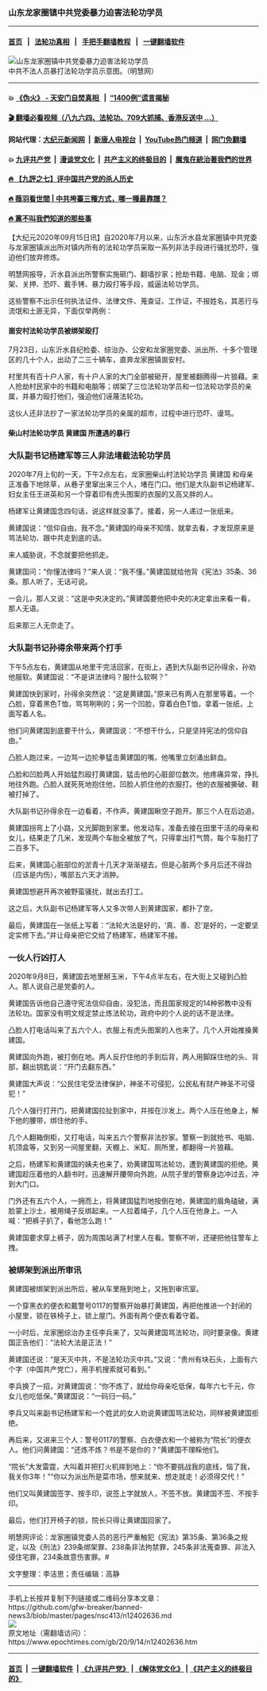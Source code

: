 ### 山东龙家圈镇中共党委暴力迫害法轮功学员
------------------------

#### [首页](https://github.com/gfw-breaker/banned-news3/blob/master/README.md) &nbsp;&nbsp;|&nbsp;&nbsp; [法轮功真相](https://github.com/begood0513/basic/blob/master/README.md)  &nbsp;&nbsp;|&nbsp;&nbsp; [手把手翻墙教程](https://github.com/gfw-breaker/guides/wiki)  &nbsp;&nbsp;|&nbsp;&nbsp; [一键翻墙软件](https://github.com/gfw-breaker/nogfw/blob/master/README.md)  



<div><img alt="山东龙家圈镇中共党委暴力迫害法轮功学员" class="attachment-djy_600_400 size-djy_600_400 wp-post-image" src="https://i.epochtimes.com/assets/uploads/2020/09/2010-9-26-featurephotos-64_fLC3ND3-600x400.jpg"/>
<div class="caption">
 中共不法人员暴打法轮功学员示意图。（明慧网）
</div></div><hr/>

#### 💥 [《伪火》 - 天安门自焚真相 ](http://158.247.203.241:10000/videos/blog/weihuo.html)&nbsp; |&nbsp; [“1400例”谎言揭秘  ](http://158.247.203.241:10000/videos/blog/jiexi1400.html)

#### [ 🎬  翻墙必看视频（八九六四、法轮功、709大抓捕、香港反送中 ...）](https://github.com/gfw-breaker/links/blob/master/banned.md)

#### 网站代理：[大纪元新闻网](http://158.247.203.241:10080/gb/) &nbsp;|&nbsp; [新唐人电视台](http://158.247.203.241:8808/gb/)  &nbsp;|&nbsp; [YouTube热门频道](http://158.247.203.241/youtube.html) &nbsp;|&nbsp; [网门免翻墙](http://158.247.203.241:11000/show.aspx?name=ogHome)

#### 💥 [九评共产党](http://158.247.203.241:10000/videos/res/jiuping/)&nbsp; |&nbsp; [漫谈党文化](http://158.247.203.241:10000/videos/res/mtdwh/)&nbsp; |&nbsp; [共产主义的终极目的](http://158.247.203.241:10000/videos/res/zjmd/)&nbsp; |&nbsp; [魔鬼在統治著我們的世界](http://158.247.203.241:10000/videos/res/TheSpecter/)  

#### [ 🔥  【九評之七】评中国共产党的杀人历史](http://158.247.203.241:10000/videos/news/../res/jiuping/index.html)

#### [ 🔥  薇羽看世間 | 中共垮臺三種方式，哪一種最靠譜？](http://158.247.203.241:10000/videos/news/weiyu01.html)

#### [ 🔥  黨不叫我們知道的那些事](http://158.247.203.241:10000/videos/news/truth02.html)

<div><p>
 【大纪元2020年09月15日讯】自2020年7月以来，山东沂水县龙家圈镇中共党委与龙家圈镇派出所对镇内所有的法轮功学员采取一系列非法手段进行骚扰恐吓，强迫他们放弃修炼。
</p>
<p>
 明慧网报导，沂水县派出所警察实施砸门、翻墙抄家；抢劫书籍、电脑、现金；绑架、关押、恐吓、戴手铐、暴力殴打等手段，威逼法轮功学员。
</p>
<p>
 这些警察不出示任何执法证件、法律文件、蒐查证、工作证，不报姓名，其恶行与流氓和土匪无异，下面仅举两例：
</p>
<h4>
 <b>
  崮安村法轮功学员被绑架殴打
 </b>
</h4>
<p>
 7月23日，山东沂水县纪检委、综治办、公安和龙家圈党委、派出所、十多个管理区的几十个人，出动了二三十辆车，直奔龙家圈镇崮安村。
</p>
<p>
 村里共有百十户人家，有十户人家的大门全部被砸开，屋里被翻腾得一片狼藉。来人抢劫村民家中的书籍和电脑等；绑架了三位法轮功学员和一位法轮功学员的亲属，并暴力殴打他们，强迫他们诬蔑法轮功。
</p>
<p>
 这伙人还非法抄了一家法轮功学员的亲属的超市，过程中进行恐吓、谩骂。
</p>
<h4>
 <b>
  柴山村法轮功学员
  <ok href="https://www.epochtimes.com/gb/tag/%E9%BB%84%E5%BB%BA%E5%9B%BD.html">
   黄建国
  </ok>
  所遭遇的暴行
 </b>
</h4>
<h3>
 大队副书记杨建军等三人非法堵截法轮功学员
</h3>
<p>
 2020年7月上旬的一天，下午2点左右，龙家圈柴山村法轮功学员
 <ok href="https://www.epochtimes.com/gb/tag/%E9%BB%84%E5%BB%BA%E5%9B%BD.html">
  黄建国
 </ok>
 和母亲正准备下地除草，从巷子里窜出来三个人，堵在门口。他们是大队副书记杨建军、妇女主任王进英和另一个穿着印有虎头图案的衣服的又高又胖的人。
</p>
<p>
 杨建军让黄建国念四句话，说这样就没事了。接着，另一人递过一张纸来。
</p>
<p>
 黄建国说：“信仰自由，我不念。”黄建国的母亲不知情，就拿去看，才发现原来是骂法轮功、跟中共走到底的话。
</p>
<p>
 来人威胁说，不念就要把他抓走。
</p>
<p>
 黄建国问：“你懂法律吗？”来人说：“我不懂。”黄建国就给他背《宪法》35条、36条。那人听了，无话可说。
</p>
<p>
 一会儿，那人又说：“这是中央决定的。”黄建国要他把中央的决定拿出来看一看，那人无语。
</p>
<p>
 后来那三人无奈走了。
</p>
<h3>
 大队副书记孙得余带来两个打手
</h3>
<p>
 下午5点左右，黄建国从地里干完活回家，在街上，遇到大队副书记孙得余，孙劝他服软。黄建国说：“不是讲法律吗？服什么软啊？”
</p>
<p>
 黄建国快到家时，孙得余突然说：“这是黄建国。”原来已有两人在那里等着。一个凸脸，穿着黑色T恤，骂骂咧咧的；另一个凹脸，穿着白色T恤，拿着一张纸，上面写着人名。
</p>
<p>
 他们问黄建国到底要干什么，黄建国说：“不想干什么，只是坚持宪法的信仰自由。”
</p>
<p>
 凸脸人跑过来，一边骂一边抡拳猛击黄建国的嘴，他嘴里立刻涌出鲜血。
</p>
<p>
 凸脸和凹脸两人开始猛烈殴打黄建国，猛击他的心脏部位数次。他疼痛异常，挣扎地往外跑。凸脸人就死死地抱住他，凹脸人抓住他的衣服打。他的衣服被撕破、鞋被打掉了。
</p>
<p>
 大队副书记孙得余在一边看着，不作声。黄建国瞅空子跑开。那三个人在后边追。
</p>
<p>
 黄建国拐弯上了小路，又光脚跑到家里。他发动车，准备去接在田里干活的母亲和女儿，结果走了几米，发现两个车胎全被放了气，只得拿出打气筒，每个车胎打了二百多下。
</p>
<p>
 后来，黄建国心脏部位的淤青十几天才渐渐褪去，但是心脏两个多月后还不得劲（应该是内伤），嘴部五六天才消肿。
</p>
<p>
 黄建国想避开再次被野蛮骚扰，就出去打工。
</p>
<p>
 这之后，大队副书记杨建军等人又多次带人到黄建国家，都扑了空。
</p>
<p>
 最后，黄建国在一张纸上写着：“法轮大法是好的，‘真、善、忍’是好的，一定要坚定实修下去。”并让母亲把它交给了杨建军，杨建军不接。
</p>
<h3>
 一伙人行凶打人
</h3>
<p>
 2020年9月8日，黄建国去地里掰玉米，下午4点半左右，在大街上又碰到凸脸人。那人说自己是党委的人。
</p>
<p>
 黄建国告诉他自己遵守宪法信仰自由，没犯法，而且国家规定的14种邪教中没有法轮功。国家没有明文规定禁止炼法轮功，政府中的个人说的话不是法律。
</p>
<p>
 凸脸人打电话叫来了五六个人，衣服上有虎头图案的人也来了。几个人开始推搡黄建国。
</p>
<p>
 黄建国向外跑，被打倒在地。两人反拧住他的手到后背，两人用脚踩住他的头、背部，翻出钥匙说：“开门去翻东西。”
</p>
<p>
 黄建国大声说：“公民住宅受法律保护，神圣不可侵犯，公民私有财产神圣不可侵犯！”
</p>
<p>
 几个人强行打开门，把黄建国拉扯到家中，并按在沙发上。两个人压在他身上，解下他的腰带，绑住他的手。
</p>
<p>
 几个人翻箱倒柜，又打电话，叫来五六个警察非法抄家。警察一到就抢书、电脑、机顶盒等，又到另一间屋里翻，天棚上、米缸、厕所里，都翻得一片狼藉。
</p>
<p>
 之后，杨建军和黄建国的姨夫也来了，劝黄建国骂法轮功，遭到黄建国的拒绝。黄建国趁压着他的人翻书时，迅速解开腰带向外跑，从院子里的警察身边冲过去，冲到大门口。
</p>
<p>
 门外还有五六个人，一拥而上，将黄建国猛烈地按倒在地，黄建国的眉角磕破，满脸蒙上沙土，被用绳子反绑起来。一人拉着绳子，几个人压在他身上。一人喊：“把裤子扒了，看他怎么跑！”
</p>
<p>
 黄建国要求穿上裤子，因为周围站满了村里人在看。警察不听，还硬把他往警车上拽。
</p>
<h3>
 被绑架到派出所审讯
</h3>
<p>
 黄建国被绑架到派出所后，被从车里拖到地上，又拖到审讯室。
</p>
<p>
 一个穿黑衣的便衣和戴警号0117的警察开始暴打黄建国，再把他推进一个封闭的小屋里，锁在铁椅子上，锁上屋门。外面有两个便衣看着守着。
</p>
<p>
 一小时后，龙家圈综治办主任李兵来了，又叫黄建国骂法轮功，同时要录像。黄建国正告他们：“法轮大法是正法！”
</p>
<p>
 黄建国还说：“是天灭中共，不是法轮功灭中共。”又说：“贵州有块石头，上面有六个字（中国共产党亡），用手机搜索就可看到。”
</p>
<p>
 李兵换了一招，对黄建国说：“你不炼了，就给你母亲吃低保，每年六七千元，你女儿也吃低保。”黄建国说：“一码归一码。”
</p>
<p>
 李兵又叫来副书记杨建军和一个姓武的女人劝说黄建国骂法轮功，同样被黄建国拒绝。
</p>
<p>
 再后来，又进来三个人：警号0117的警察、白衣便衣和一个被称为“院长”的便衣人。他们问黄建国：“还炼不炼？书是不是你的？”黄建国不理睬他们。
</p>
<p>
 “院长”大发雷霆，大叫着并把打火机摔到地上：“你不要挑战我的底线，恼了我，我关你3年！”“你以为派出所是菜市场，想来就来、想走就走！必须得交代！”
</p>
<p>
 他们又叫黄建国签字、按手印，说签上字就放人，不签不放。黄建国不签、不按手印。
</p>
<p>
 最后，他们打开椅子的锁，院长只得让黄建国回家了。
</p>
<p>
 明慧网评论：龙家圈镇党委人员的恶行严重触犯《宪法》第35条、第36条之规定，以及《刑法》239条绑架罪、238条非法拘禁罪，245条非法蒐查罪、非法入侵住宅罪，234条故意伤害罪。#
</p>
<p>
 文字整理：李洁思；责任编辑：高静
</p>
</div>
<hr/>
手机上长按并复制下列链接或二维码分享本文章：<br/>
https://github.com/gfw-breaker/banned-news3/blob/master/pages/nsc413/n12402636.md <br/>
<a href='https://github.com/gfw-breaker/banned-news3/blob/master/pages/nsc413/n12402636.md'><img src='https://github.com/gfw-breaker/banned-news3/blob/master/pages/nsc413/n12402636.md.png'/></a> <br/>
原文地址（需翻墙访问）：https://www.epochtimes.com/gb/20/9/14/n12402636.htm


------------------------
#### [首页](https://github.com/gfw-breaker/banned-news3/blob/master/README.md) &nbsp;|&nbsp; [一键翻墙软件](https://github.com/gfw-breaker/nogfw/blob/master/README.md) &nbsp;| [《九评共产党》](https://github.com/gfw-breaker/9ping.md/blob/master/README.md#九评之一评共产党是什么) | [《解体党文化》](https://github.com/gfw-breaker/jtdwh.md/blob/master/README.md) | [《共产主义的终极目的》](https://github.com/gfw-breaker/gczydzjmd.md/blob/master/README.md)


<img src='http://gfw-breaker.win/banned-news3/pages/nsc413/n12402636.md' width='0px' height='0px'/>